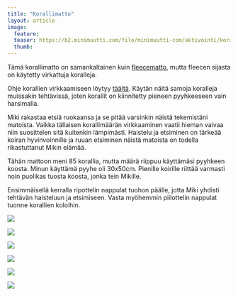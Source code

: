 ```yaml
---
title: "Korallimatto"
layout: article
image:
  feature:
  teaser: https://b2.minimuutti.com/file/minimuutti-com/aktivointi/korallimatto/DS60577-245px.jpg
  thumb:
---
```


Tämä korallimatto on samankaltainen kuin [fleecematto](/aktivointi/fleecematto/), mutta fleecen sijasta on käytetty virkattuja koralleja.

Ohje korallien virkkaamiseen löytyy [täältä](/aktivointi/korallit/). Käytän näitä samoja koralleja muissakin tehtävissä, joten korallit on kiinnitetty pieneen pyyhkeeseen vain harsimalla.

Miki rakastaa etsiä ruokaansa ja se pitää varsinkin näistä tekemistäni matoista. Vaikka tällaisen korallimäärän virkkaaminen vaatii hieman vaivaa niin suosittelen sitä kuitenkin lämpimästi. Haistelu ja etsiminen on tärkeää koiran hyvinvoinnille ja ruuan etsiminen näistä matoista on todella rikastuttanut Mikin elämää.

Tähän mattoon meni 85 korallia, mutta määrä riippuu käyttämäsi pyyhkeen koosta. Minun käyttämä pyyhe oli 30x50cm. Pienille koirille riittää varmasti noin puolikas tuosta koosta, jonka tein Mikille.

Ensimmäisellä kerralla ripottelin nappulat tuohon päälle, jotta Miki yhdisti tehtävän haisteluun ja etsimiseen. Vasta myöhemmin piilottelin nappulat tuonne korallien koloihin.

[![](https://b2.minimuutti.com/file/minimuutti-com/aktivointi/korallimatto/DS60525-800px.jpg)](https://dl.dropboxusercontent.com/sh/ea1wtnz7z734o12/AAD_CBBBSamE9rIPh58ugvVia/aktivointi/korallimatto/DS60525.jpg)

[![](https://b2.minimuutti.com/file/minimuutti-com/aktivointi/korallimatto/DS60577-800px.jpg)](https://dl.dropboxusercontent.com/sh/ea1wtnz7z734o12/AAAgequnkYRhna_4XC1hsBCQa/aktivointi/korallimatto/DS60577.jpg)

[![](https://b2.minimuutti.com/file/minimuutti-com/aktivointi/korallimatto/DS60641-800px.jpg)](https://dl.dropboxusercontent.com/sh/ea1wtnz7z734o12/AACCGClULBI3MKDbtkdCJLhCa/aktivointi/korallimatto/DS60641.jpg)

[![](https://b2.minimuutti.com/file/minimuutti-com/aktivointi/korallimatto/DS60671-800px.jpg)](https://dl.dropboxusercontent.com/sh/ea1wtnz7z734o12/AADY90KwtcD9oX5pNkDNKJUJa/aktivointi/korallimatto/DS60671.jpg)

[![](https://b2.minimuutti.com/file/minimuutti-com/aktivointi/korallimatto/DS60699-800px.jpg)](https://dl.dropboxusercontent.com/sh/ea1wtnz7z734o12/AADO0MrD8Av0MKe-lbesSI8Ka/aktivointi/korallimatto/DS60699.jpg)

[![](https://b2.minimuutti.com/file/minimuutti-com/aktivointi/korallimatto/DS60331-800px.jpg)](https://dl.dropboxusercontent.com/sh/ea1wtnz7z734o12/AABZprp8OFK3y0TcR06p8DjJa/aktivointi/korallimatto/DS60331.jpg)
